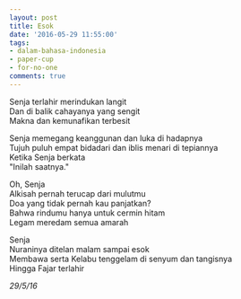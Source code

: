 ```yaml
---
layout: post
title: Esok
date: '2016-05-29 11:55:00'
tags:
- dalam-bahasa-indonesia
- paper-cup
- for-no-one
comments: true
---
```


Senja terlahir merindukan langit  
Dan di balik cahayanya yang sengit  
Makna dan kemunafikan terbesit

Senja memegang keanggunan dan luka di hadapnya  
Tujuh puluh empat bidadari dan iblis menari di tepiannya  
Ketika Senja berkata  
"Inilah saatnya."

Oh, Senja  
Alkisah pernah terucap dari mulutmu  
Doa yang tidak pernah kau panjatkan?  
Bahwa rindumu hanya untuk cermin hitam  
Legam meredam semua amarah  

Senja  
Nuraninya ditelan malam sampai esok  
Membawa serta Kelabu tenggelam di senyum dan tangisnya  
Hingga Fajar terlahir

*29/5/16*